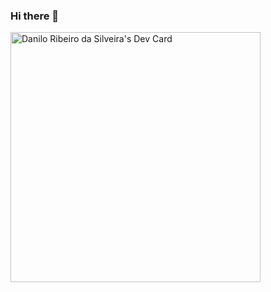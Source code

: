 ### Hi there 👋
<a href="https://app.daily.dev/brabao"><img src="https://api.daily.dev/devcards/327bf58b0415488385db6462a4053f41.png?r=3t2" width="400" alt="Danilo Ribeiro da Silveira's Dev Card"/></a>
<!--
**brabao/brabao** is a ✨ _special_ ✨ repository because its `README.md` (this file) appears on your GitHub profile.

Here are some ideas to get you started:

- 🔭 I’m currently working on ...
- 🌱 I’m currently learning ...
- 👯 I’m looking to collaborate on ...
- 🤔 I’m looking for help with ...
- 💬 Ask me about ...
- 📫 How to reach me: ...
- 😄 Pronouns: ...
- ⚡ Fun fact: ...
-->

<!--START_SECTION:waka-->
<!--END_SECTION:waka-->
